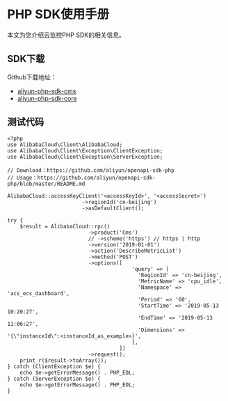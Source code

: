 # PHP SDK使用手册

本文为您介绍云监控PHP SDK的相关信息。

## SDK下载

Github下载地址：

-   [aliyun-php-sdk-cms](https://github.com/aliyun/aliyun-openapi-php-sdk/tree/master/aliyun-php-sdk-cms/)
-   [aliyun-php-sdk-core](https://github.com/aliyun/aliyun-openapi-php-sdk/tree/master/aliyun-php-sdk-core)

## 测试代码

```
<?php
use AlibabaCloud\Client\AlibabaCloud;
use AlibabaCloud\Client\Exception\ClientException;
use AlibabaCloud\Client\Exception\ServerException;

// Download：https://github.com/aliyun/openapi-sdk-php
// Usage：https://github.com/aliyun/openapi-sdk-php/blob/master/README.md

AlibabaCloud::accessKeyClient('<accessKeyId>', '<accessSecret>')
                        ->regionId('cn-beijing')
                        ->asDefaultClient();

try {
    $result = AlibabaCloud::rpc()
                          ->product('Cms')
                          // ->scheme('https') // https | http
                          ->version('2019-01-01')
                          ->action('DescribeMetricList')
                          ->method('POST')
                          ->options([
                                        'query' => [
                                          'RegionId' => 'cn-beijing',
                                          'MetricName' => 'cpu_idle',
                                          'Namespace' => 'acs_ecs_dashboard',
                                          'Period' => '60',
                                          'StartTime' => '2019-05-13 10:20:27',
                                          'EndTime' => '2019-05-13 11:06:27',
                                          'Dimensions' => '{\"instanceId\":<instanceId_as_example>}',
                                        ],
                                    ])
                          ->request();
    print_r($result->toArray());
} catch (ClientException $e) {
    echo $e->getErrorMessage() . PHP_EOL;
} catch (ServerException $e) {
    echo $e->getErrorMessage() . PHP_EOL;
}
```

